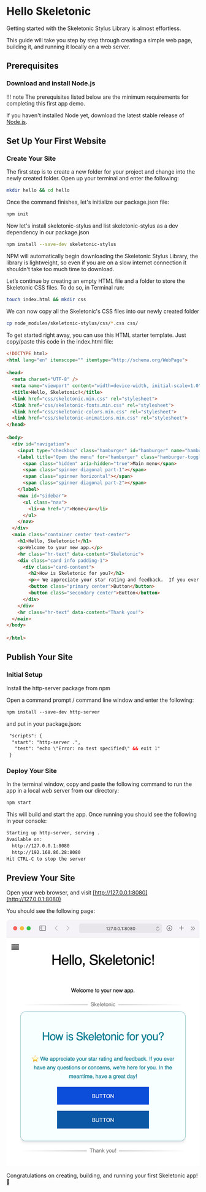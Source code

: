 # Hello Skeletonic

Getting started with the Skeletonic Stylus Library is almost effortless.

This guide will take you step by step through creating a simple web page, building it, and running it locally on a web server.

## Prerequisites

### Download and install Node.js

!!! note
    The prerequisites listed below are the minimum requirements for completing this first app demo.

If you haven't installed Node yet, download the latest stable release of [Node.js](https://nodejs.org/en/download/).

## Set Up Your First Website

### Create Your Site

The first step is to create a new folder for your project and change into the newly created folder. Open up your terminal and enter the following:

```sh
mkdir hello && cd hello 
```

Once the command finishes, let's initialize our package.json file:

```sh
npm init 
```

Now let's install skeletonic-stylus and list skeletonic-stylus as a dev dependency in our package.json

```sh
npm install --save-dev skeletonic-stylus
```

NPM will automatically begin downloading the Skeletonic Stylus Library, the library is lightweight, so even if you are on a slow internet connection it shouldn't take too much time to download.

Let’s continue by creating an empty HTML file and a folder to store the Skeletonic CSS files. To do so, in Terminal run:

```sh
touch index.html && mkdir css
```

We can now copy all the Skeletonic's CSS files into our newly created folder

```sh
cp node_modules/skeletonic-stylus/css/*.css css/ 
```

To get started right away, you can use this HTML starter template. Just copy/paste this code in the index.html file:

```html
<!DOCTYPE html>
<html lang="en" itemscope="" itemtype="http://schema.org/WebPage">

<head>
  <meta charset="UTF-8" />
  <meta name="viewport" content="width=device-width, initial-scale=1.0" />
  <title>Hello, Skeletonic!</title>
  <link href="css/skeletonic.min.css" rel="stylesheet">
  <link href="css/skeletonic-fonts.min.css" rel="stylesheet">
  <link href="css/skeletonic-colors.min.css" rel="stylesheet">
  <link href="css/skeletonic-animations.min.css" rel="stylesheet">
</head>

<body>
  <div id="navigation">
    <input type="checkbox" class="hamburger" id="hamburger" name="hamburger"> 
    <label title="Open the menu" for="hamburger" class="hamburger-toggle cl-white" aria-hidden="true"> 
      <span class="hidden" aria-hidden="true">Main menu</span>
      <span class="spinner diagonal part-1"></span>
      <span class="spinner horizontal"></span>
      <span class="spinner diagonal part-2"></span> 
    </label>
    <nav id="sidebar">
      <ul class="nav">
        <li><a href="/">Home</a></li>
      </ul>
    </nav>
  </div>
  <main class="container center text-center">
    <h1>Hello, Skeletonic!</h1>
    <p>Welcome to your new app.</p>
    <hr class="hr-text" data-content="Skeletonic">
    <div class="card info padding-1">
      <div class="card-content">
        <h2>How is Skeletonic for you?</h2>
        <p>⭐ We appreciate your star rating and feedback.  If you ever have any questions or concerns, we're here for you. In the meantime, have a great day!</p>
        <button class="primary center">Button</button>
        <button class="secondary center">Button</button>
      </div>
    </div>
    <hr class="hr-text" data-content="Thank you!">
  </main>  
</body>

</html>
```

## Publish Your Site

### Initial Setup

Install the http-server package from npm

Open a command prompt / command line window and enter the following:

```html
npm install --save-dev http-server
```

and put in your package.json:

```html
 "scripts": {
  "start": "http-server .",
   "test": "echo \"Error: no test specified\" && exit 1"
 }
```

### Deploy Your Site

In the terminal window, copy and paste the following command to run the app in a local web server from our directory:

```html
npm start
```

This will build and start the app. Once running you should see the following in your console:

```sh
Starting up http-server, serving .
Available on:
  http://127.0.0.1:8080
  http://192.168.86.28:8080
Hit CTRL-C to stop the server
```

## Preview Your Site

Open your web browser, and visit <a href="http://127.0.0.1:8080" target="_blank">[http://127.0.0.1:8080](http://127.0.0.1:8080)</a>

You should see the following page:

![An preview of the hello skeletonic page](../assets/hello-skeletonic/hello-skeletonic.png)

Congratulations on creating, building, and running your first Skeletonic app! 🎉
